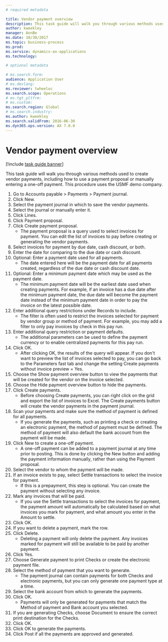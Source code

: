```yaml
--- 
# required metadata 
 
title: Vendor payment overview
description: This task guide will walk you through various methods used to create vendor payments, including how to use a payment proposal or manually entering a one-off payment. 
author: kweekley
manager: AnnBe 
ms.date: 10/30/2017
ms.topic: business-process 
ms.prod:  
ms.service: dynamics-ax-applications 
ms.technology:  
 
# optional metadata 
 
# ms.search.form:   
audience: Application User 
# ms.devlang:  
ms.reviewer: twheeloc
ms.search.scope: Operations 
# ms.tgt_pltfrm:  
# ms.custom:  
ms.search.region: Global
# ms.search.industry: 
ms.author: kweekley
ms.search.validFrom: 2016-06-30 
ms.dyn365.ops.version: AX 7.0.0 
---
```

# Vendor payment overview

[!include [task guide banner](../../includes/task-guide-banner.md)]

This task guide will walk you through various methods used to create vendor payments, including how to use a payment proposal or manually entering a one-off payment. This procedure uses the USMF demo company.

1. Go to Accounts payable > Payments > Payment journal.
2. Click New.
3. Select the payment journal in which to save the vendor payments. 
4. Select the journal or manually enter it.
5. Click Lines.
6. Click Payment proposal.
7. Click Create payment proposal.
    * The payment proposal is a query used to select invoices for payment. You can edit the list of invoices to pay before creating or generating the vendor payments.  
8. Select invoices for payment by due date, cash discount, or both. 
9. Enter the date for comparing to the due date or cash discount. 
10. Optional: Enter a payment date used for all payments.
    * The date entered here will be the payment date for all payments created, regardless of the due date or cash discount date.  
11. Optional: Enter a minimum payment date which may be used as the payment date.
    * The minimum payment date will be the earliest date used when creating payments. For example, if an invoice has a due date after the minimum payment date, the due date will become the payment date instead of the minimum payment date in order to pay the invoice on the latest possible date.  
12. Enter additional query restrictions under Records to include.
    * The filter is often used to restrict the invoices selected for payment by vendor group or method of payment. For example, you may add a filter to only pay invoices by check in this pay run.  
13. Enter additional query restriction or payment defaults. 
    * The additional parameters can be used to define the payment currency or to enable centralized payments for this pay run.  
14. Click OK.
    * After clicking OK, the results of the query will appear. If you don't want to preview the list of invoices selected to pay, you can go back to the Parameters fast tab and change the setting Create payments without invoice preview = Yes.  
15. Choose the Show payment overview button to view the payments that will be created for the vendor on the invoice selected.
16. Choose the Hide payment overview button to hide the payments. 
17. Click Create payments.
    * Before choosing Create payments, you can right click on the grid and export the list of invoices to Excel. The Create payments button will create the vendor payments in the payment journal.  
18. Scan your payments and make sure the method of payment is defined for all payments. 
    * If you generate the payments, such as printing a check or creating an electronic payment, the method of payment must be defined. The method of payment will also default the bank account from the payment will be made.  
19. Click New to create a one-off payment.
    * A one-off payment can be added to a payment journal at any time prior to posting. This is done by clicking the New button and adding the payment information manually, rather than using the Payment proposal.  
20. Select the vendor to whom the payment will be made.
21. If an invoice exists to pay, select Settle transactions to select the invoice for payment.
    * If this is a prepayment, this step is optional. You can create the payment without selecting any invoice.  
22. Mark any invoices that will be paid.
    * If you use the Settle transactions to select the invoices for payment, the payment amount will automatically be calculated based on what invoices you mark for payment, and what amount you enter in the Amount to settle.  
23. Click OK.
24. If you want to delete a payment, mark the row.
25. Click Delete.
    * Deleting a payment will only delete the payment. Any invoices marked for payment will still be available to be paid by another payment.  
26. Click Yes.
27. Choose Generate payment to print Checks or create the electronic payment file.
28. Select the method of payment that you want to generate.
    * The payment journal can contain payments for both Checks and electronic payments, but you can only generate one payment type at a time.  
29. Select the bank account from which to generate the payments.
30. Click OK.
    * Payments will only be generated for payments that match the Method of payment and Bank account you selected.  
31. If you are generating Checks, choose Document to ensure the correct print destination for the Checks.
32. Click OK.
33. Click OK to generate the payments.
34. Click Post if all the payments are approved and generated. 

